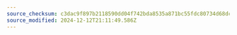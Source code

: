 ```yaml
---
source_checksum: c3dac9f897b2118590dd04f742bda8535a871bc55fdc80734d68dcff265d4ac1
source_modified: 2024-12-12T21:11:49.586Z
---
```


